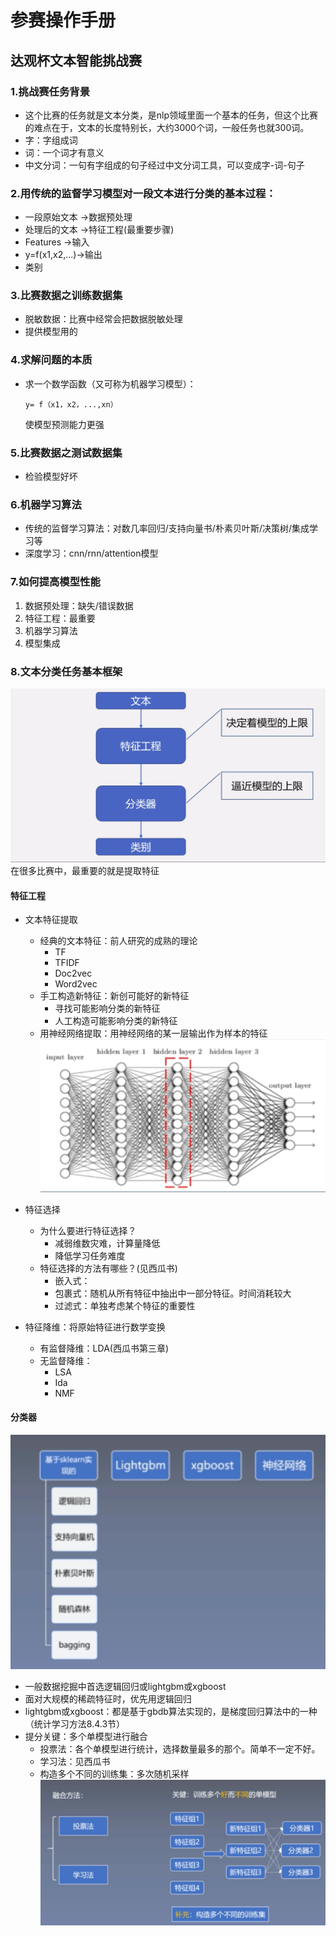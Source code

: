 # 参赛操作手册

## 达观杯文本智能挑战赛

### 1.挑战赛任务背景

-  这个比赛的任务就是文本分类，是nlp领域里面一个基本的任务，但这个比赛的难点在于，文本的长度特别长，大约3000个词，一般任务也就300词。
- 字：字组成词
- 词：一个词才有意义
- 中文分词：一句有字组成的句子经过中文分词工具，可以变成字-词-句子

### 2.用传统的监督学习模型对一段文本进行分类的基本过程：
- 一段原始文本  ->数据预处理
- 处理后的文本  ->特征工程(最重要步骤)
- Features     ->输入
- y=f(x1,x2,...)->输出
- 类别

### 3.比赛数据之训练数据集
- 脱敏数据：比赛中经常会把数据脱敏处理
- 提供模型用的

### 4.求解问题的本质
- 求一个数学函数（又可称为机器学习模型）：

      y= f（x1，x2，...,xn）
    使模型预测能力更强

### 5.比赛数据之测试数据集
- 检验模型好坏

### 6.机器学习算法
- 传统的监督学习算法：对数几率回归/支持向量书/朴素贝叶斯/决策树/集成学习等
- 深度学习：cnn/rnn/attention模型

### 7.如何提高模型性能
1. 数据预处理：缺失/错误数据
2. 特征工程：最重要
3. 机器学习算法
4. 模型集成

### 8.文本分类任务基本框架
![image](.\aicp1.png)
在很多比赛中，最重要的就是提取特征

#### 特征工程
- 文本特征提取
  - 经典的文本特征：前人研究的成熟的理论
    - TF
    - TFIDF
    - Doc2vec
    - Word2vec
  - 手工构造新特征：新创可能好的新特征
    - 寻找可能影响分类的新特征
    - 人工构造可能影响分类的新特征
  - 用神经网络提取：用神经网络的某一层输出作为样本的特征
   ![image](.\aicp2.png)

- 特征选择
  - 为什么要进行特征选择？
    - 减弱维数灾难，计算量降低
    - 降低学习任务难度
  - 特征选择的方法有哪些？(见西瓜书)
    - 嵌入式：
    - 包裹式：随机从所有特征中抽出中一部分特征。时间消耗较大
    - 过滤式：单独考虑某个特征的重要性
- 特征降维：将原始特征进行数学变换
  - 有监督降维：LDA(西瓜书第三章)
  - 无监督降维：
    - LSA
    - Ida
    - NMF

#### 分类器
   ![image](.\aicp3.png)
  - 一般数据挖掘中首选逻辑回归或lightgbm或xgboost  
  - 面对大规模的稀疏特征时，优先用逻辑回归  
  - lightgbm或xgboost：都是基于gbdb算法实现的，是梯度回归算法中的一种（统计学习方法8.4.3节）
  - 提分关键：多个单模型进行融合
    - 投票法：各个单模型进行统计，选择数量最多的那个。简单不一定不好。
    - 学习法：见西瓜书
    - 构造多个不同的训练集：多次随机采样
![image](.\aicp4.png)
